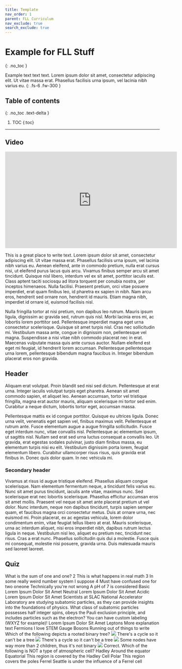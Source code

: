```yaml
---
title: Template
nav_order: 1
parent: FLL Curriculum
nav_exclude: true
search_exclude: true
---
```


# Example for FLL Stuff
{: .no_toc }

Example text text text. Lorem ipsum dolor sit amet, consectetur adipiscing elit. Ut vitae massa erat. Phasellus facilisis urna ipsum, vel lacinia nibh varius eu.
{: .fs-6 .fw-300 }

## Table of contents
{: .no_toc .text-delta }

1. TOC
{:toc}

---

## Video
<iframe width="560" height="315" src="https://www.youtube.com/embed/ErDj8myI_Tg?si=s1CXRpumwxveoNae" title="YouTube video player" frameborder="0" allow="accelerometer; autoplay; clipboard-write; encrypted-media; gyroscope; picture-in-picture; web-share" referrerpolicy="strict-origin-when-cross-origin" allowfullscreen></iframe>

This is a great place to write text. Lorem ipsum dolor sit amet, consectetur adipiscing elit. Ut vitae massa erat. Phasellus facilisis urna ipsum, vel lacinia nibh varius eu. Aenean eleifend, ante in commodo pretium, nulla erat cursus nisi, ut eleifend purus lacus quis arcu. Vivamus finibus semper arcu sit amet tincidunt. Quisque nisl libero, interdum vel ex sit amet, porttitor iaculis est. Class aptent taciti sociosqu ad litora torquent per conubia nostra, per inceptos himenaeos. Nulla facilisi. Praesent pretium, orci vitae posuere imperdiet, erat quam finibus leo, id pharetra ex sapien in nibh. Nam arcu eros, hendrerit sed ornare non, hendrerit id mauris. Etiam magna nibh, imperdiet id ornare id, euismod facilisis nisl.

Nulla fringilla tortor at nisi pretium, non dapibus leo rutrum. Mauris ipsum ligula, dignissim ac gravida sed, rutrum quis nisl. Morbi lacinia eros mi, ac lobortis lorem porttitor sed. Pellentesque imperdiet magna eget urna consectetur scelerisque. Quisque sit amet turpis nisl. Cras nec sollicitudin mi. Vestibulum massa ante, congue in dignissim non, pellentesque vel magna. Suspendisse a nisi vitae nibh commodo placerat nec in erat. Maecenas vulputate massa quis ante cursus auctor. Nullam eleifend est eget mi feugiat, id hendrerit lorem accumsan. Pellentesque pellentesque urna lorem, pellentesque bibendum magna faucibus in. Integer bibendum placerat eros non gravida.

## Header
Aliquam erat volutpat. Proin blandit sed nisi sed dictum. Pellentesque at erat urna. Integer iaculis volutpat turpis eget pharetra. Aenean sit amet commodo sapien, et aliquet leo. Aenean accumsan, tortor vel tristique fringilla, magna erat auctor mauris, aliquam scelerisque mi tortor sed enim. Curabitur a neque dictum, lobortis tortor eget, accumsan massa.

Pellentesque mattis ex id congue porttitor. Quisque eu ultrices ligula. Donec urna velit, venenatis eget sapien vel, finibus maximus velit. Pellentesque et rutrum ante. Fusce elementum augue a augue fringilla sollicitudin. Fusce eget interdum nunc, vitae convallis nisl. Pellentesque ac elementum ipsum, ut sagittis nisl. Nullam sed erat sed urna luctus consequat a convallis leo. Ut gravida, erat egestas sodales pulvinar, justo diam finibus massa, eu elementum turpis nisi eu elit. Vestibulum dignissim porta lorem, feugiat elementum libero. Curabitur ullamcorper risus risus, quis gravida erat finibus in. Donec quis dolor quam. In nec vehicula mi.

### Secondary header

Vivamus at risus id augue tristique eleifend. Phasellus aliquam congue scelerisque. Nam elementum fermentum neque, a tincidunt felis varius eu. Nunc sit amet purus tincidunt, iaculis ante vitae, maximus nunc. Sed scelerisque erat nec lobortis scelerisque. Phasellus efficitur accumsan eros sit amet mollis. Praesent vel neque sit amet ante placerat pretium ut vel dolor. Nunc interdum, neque non dapibus tincidunt, turpis sapien semper quam, et faucibus magna orci consectetur metus. Duis at ornare urna, nec euismod mi. Proin placerat, ex ac egestas vehicula, lorem dolor condimentum enim, vitae feugiat tellus libero at erat. Mauris scelerisque, urna ac interdum aliquet, nisi eros imperdiet nibh, dapibus rutrum lectus ligula in neque. Vestibulum nisl leo, aliquet eu pretium nec, tincidunt nec risus. Cras a erat nunc. Phasellus sollicitudin quis dui a molestie. Fusce quis mi consequat, molestie nisi posuere, gravida urna. Duis malesuada mauris sed laoreet laoreet.

## Quiz
<content-quiz>
    <quiz-mc-question >
        What is the sum of one and one?
        <quiz-option correct >
            <quiz-text>2</quiz-text>
            <quiz-explanation>This is what happens in real math</quiz-explanation>
        </quiz-option>
        <quiz-option>
            <quiz-text>3</quiz-text>
            <quiz-explanation>In some really weird number system I suppose</quiz-explanation>
        </quiz-option>
        <quiz-option>
            <quiz-text>4</quiz-text>
            <quiz-explanation>Must have confused one for two</quiz-explanation>
        </quiz-option>
        <quiz-option correct>
            oneone
            <quiz-explanation>Technically you're not wrong</quiz-explanation>
        </quiz-option>
    </quiz-mc-question>
    <quiz-mc-question >
        A pH of 7 is considered
        <quiz-option >
            <quiz-text>Basic</quiz-text>
            <quiz-explanation>Lorem Ipsum Dolor Sit Amet</quiz-explanation>
        </quiz-option>
        <quiz-option correct>
            <quiz-text>Neutral</quiz-text>
            <quiz-explanation>Lorem Ipsum Dolor Sit Amet</quiz-explanation>
        </quiz-option>
        <quiz-option>
            <quiz-text>Acidic</quiz-text>
            <quiz-explanation>Lorem Ipsum Dolor Sit Amet</quiz-explanation>
        </quiz-option>
    </quiz-mc-question>
    <quiz-mc-question >
        Scientists at SLAC National Accelerator Laboratory are studying subatomic particles, as they can
            provide insights into the foundations of physics. What class of subatomic particles
            possesses half integer spins, obeys the Pauli exclusion principle, and
            includes particles such as the electron?
        <quiz-option identifier="W">
            <quiz-text>You can have custom labeling (WXYZ for example)!</quiz-text>
            <quiz-explanation>Lorem Ipsum Dolor Sit Amet</quiz-explanation>
        </quiz-option>
        <quiz-option identifier="X">
            <quiz-text>Leptons</quiz-text>
            <quiz-explanation> More explanation text</quiz-explanation>
        </quiz-option>
        <quiz-option identifier="Y" correct>
            <quiz-text correct>Fermions</quiz-text>
            <quiz-explanation>I love STEM</quiz-explanation>
        </quiz-option>
        <quiz-option identifier="Z">
            Gauge Bosons
            <quiz-explanation>Running out of things to write</quiz-explanation>
        </quiz-option>
    </quiz-mc-question>
    <quiz-mc-question>
        Which of the following depicts a rooted binary tree?
        <quiz-option>
            <img src="https://study.com/cimages/multimages/16/undirected_graph7121133166907396118.png">
            <quiz-explanation>There's a cycle so it can't be a tree</quiz-explanation>
        </quiz-option>
        <quiz-option>
            <img src="https://www.algolist.net/img/graphs/graph-ir-1.png">
            <quiz-explanation>There's a cycle so it can't be a tree</quiz-explanation>
        </quiz-option>
        <quiz-option>
            <img src="https://people.eecs.berkeley.edu/~bh/ss-pics/world.jpg">
            <quiz-explanation>Some nodes have way more than 2 children, thus it's not binary</quiz-explanation>
        </quiz-option>
        <quiz-option correct>
            <img src="https://upload.wikimedia.org/wikipedia/commons/5/5e/Binary_tree_v2.svg">
            <quiz-explanation>Correct.</quiz-explanation>
        </quiz-option>
    </quiz-mc-question>
    <quiz-mc-question>
        Which of the following is NOT a type of atmospheric cell?
        <quiz-option>
            Hadley
            <quiz-explanation>Around the equator</quiz-explanation>
        </quiz-option>
        <quiz-option correct>
            Equatorial
            <quiz-explanation>This region is covered by the Hadley Cell</quiz-explanation>
        </quiz-option>
        <quiz-option>
            Polar
            <quiz-explanation>This region covers the poles</quiz-explanation>
        </quiz-option>
        <quiz-option>
            Ferrel
            <quiz-explanation>Seattle is under the influence of a Ferrel cell</quiz-explanation>
        </quiz-option>
    </quiz-mc-question>
</content-quiz>